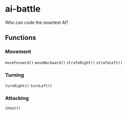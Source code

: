 # ai-battle
Who can code the smartest AI?

## Functions
### Movement
`moveForward()`
`moveBackward()`
`strafeRight()`
`strafeLeft()`
### Turning
`turnRight()`
`turnLeft()`
### Attacking
`shoot()`
